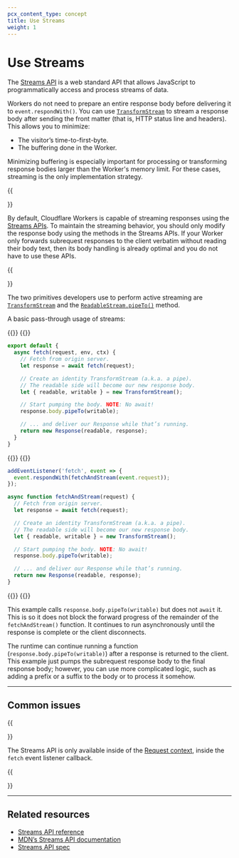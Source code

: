```yaml
---
pcx_content_type: concept
title: Use Streams
weight: 1
---
```


# Use Streams

The [Streams API](https://developer.mozilla.org/en-US/docs/Web/API/Streams_API) is a web standard API that allows JavaScript to programmatically access and process streams of data.

Workers do not need to prepare an entire response body before delivering it to `event.respondWith()`. You can use [`TransformStream`](/workers/runtime-apis/streams/transformstream/) to stream a response body after sending the front matter (that is, HTTP status line and headers). This allows you to minimize:

- The visitor’s time-to-first-byte.
- The buffering done in the Worker.

Minimizing buffering is especially important for processing or transforming response bodies larger than the Worker's memory limit. For these cases, streaming is the only implementation strategy.

{{<Aside type="note">}}

By default, Cloudflare Workers is capable of streaming responses using the [Streams APIs](https://developer.mozilla.org/en-US/docs/Web/API/Streams_API). To maintain the streaming behavior, you should only modify the response body using the methods in the Streams APIs. If your Worker only forwards subrequest responses to the client verbatim without reading their body text, then its body handling is already optimal and you do not have to use these APIs.

{{</Aside>}}

The two primitives developers use to perform active streaming are [`TransformStream`](/workers/runtime-apis/streams/transformstream/) and the [`ReadableStream.pipeTo()`](/workers/runtime-apis/streams/readablestream/#methods) method.

A basic pass-through usage of streams:

{{<tabs labels="js/esm | js/sw">}}
{{<tab label="js/esm" default="true">}}

```js
export default {
  async fetch(request, env, ctx) {
    // Fetch from origin server.
    let response = await fetch(request);

    // Create an identity TransformStream (a.k.a. a pipe).
    // The readable side will become our new response body.
    let { readable, writable } = new TransformStream();

    // Start pumping the body. NOTE: No await!
    response.body.pipeTo(writable);

    // ... and deliver our Response while that’s running.
    return new Response(readable, response);
  }
}
```

{{</tab>}}
{{<tab label="js/sw">}}

```js
addEventListener('fetch', event => {
  event.respondWith(fetchAndStream(event.request));
});

async function fetchAndStream(request) {
  // Fetch from origin server.
  let response = await fetch(request);

  // Create an identity TransformStream (a.k.a. a pipe).
  // The readable side will become our new response body.
  let { readable, writable } = new TransformStream();

  // Start pumping the body. NOTE: No await!
  response.body.pipeTo(writable);

  // ... and deliver our Response while that’s running.
  return new Response(readable, response);
}
```
{{</tab>}}
{{</tabs>}}

This example calls `response.body.pipeTo(writable)` but does not `await` it. This is so it does not block the forward progress of the remainder of the `fetchAndStream()` function. It continues to run asynchronously until the response is complete or the client disconnects.

The runtime can continue running a function (`response.body.pipeTo(writable)`) after a response is returned to the client. This example just pumps the subrequest response body to the final response body; however, you can use more complicated logic, such as adding a prefix or a suffix to the body or to process it somehow.

---

## Common issues

{{<Aside type="warning" header="Warning">}}

The Streams API is only available inside of the [Request context](/workers/runtime-apis/request/), inside the `fetch` event listener callback.

{{</Aside>}}

---

## Related resources

- [Streams API reference](/workers/runtime-apis/streams/)
- [MDN’s Streams API documentation](https://developer.mozilla.org/en-US/docs/Web/API/Streams_API)
- [Streams API spec](https://streams.spec.whatwg.org/)
